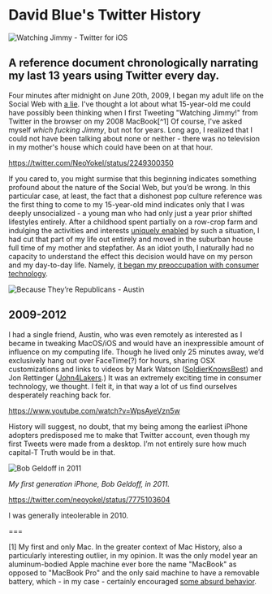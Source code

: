 # David Blue's Twitter History

![Watching Jimmy - Twitter for iOS](https://i.snap.as/m4Ls06fs.png)

## A reference document chronologically narrating my last 13 years using Twitter every day.

Four minutes after midnight on June 20th, 2009, I began my adult life on the Social Web with [a lie](https://twitter.com/NeoYokel/status/2249300350). I've thought a lot about what 15-year-old me could have possibly been thinking when I first Tweeting "Watching Jimmy!" from Twitter in the browser on my 2008 MacBook[^1] Of course, I've asked myself *which fucking Jimmy*, but not for years. Long ago, I realized that I could not have been talking about none or neither - there was no television in my mother's house which could have been on at that hour. 

https://twitter.com/NeoYokel/status/2249300350

If you cared to, you might surmise that this beginning indicates something profound about the nature of the Social Web, but you’d be wrong. In this particular case, at least, the fact that a dishonest pop culture reference was the first thing to come to my 15-year-old mind indicates only that I was deeply unsocialized - a young man who had only just a year prior shifted lifestyles entirely. After a childhood spent partially on a row-crop farm and indulging the activities and interests [uniquely enabled](https://www.instagram.com/p/CEsqIIoF-6s/) by such a situation, I had cut that part of my life out entirely and moved in the suburban house full time of my mother and stepfather. As an idiot youth, I naturally had no capacity to understand the effect this decision would have on my person and my day-to-day life. Namely, [it began my preoccupation with consumer technology](https://bilge.world/why).

![Because They’re Republicans - Austin](https://i.snap.as/SiFuVn9q.jpeg)

## 2009-2012

I had a single friend, Austin, who was even remotely as interested as I became in tweaking MacOS/iOS and would have an inexpressible amount of influence on my computing life. Though he lived only 25 minutes away, we’d exclusively hang out over FaceTime(?) for hours, sharing OSX customizations and links to videos by Mark Watson ([SoldierKnowsBest](https://youtube.com/user/soldierknowsbest)) and Jon Rettinger ([John4Lakers](https://youtube.com/user/jon4lakers).) It was an extremely exciting time in consumer technology, we thought. I felt it, in that way a lot of us find ourselves desperately reaching back for.

https://www.youtube.com/watch?v=WpsAyeVzn5w

History will suggest, no doubt, that my being among the earliest iPhone adopters predisposed me to make that Twitter account, even though my first Tweets were made from a desktop. I’m not entirely sure how much capital-T Truth would be in that.

![Bob Geldoff in 2011](https://i.snap.as/9PEGgPYJ.jpeg)

*My first generation iPhone, Bob Geldoff, in 2011.*

https://twitter.com/neoyokel/status/7775103604

I was generally inteolerable in 2010.

===

[1] My first and only Mac. In the greater context of Mac History, also a particularly interesting outlier, in my opinion. It was the only model year an aluminum-bodied Apple machine ever bore the name "MacBook" as opposed to "MacBook Pro" and the only said machine to have a removable battery, which - in my case - certainly encouraged [some absurd behavior](https://twitter.com/NeoYokel/status/1470165080482451461).